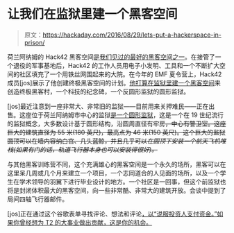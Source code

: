 # 让我们在监狱里建一个黑客空间

> 原文：<https://hackaday.com/2016/08/29/lets-put-a-hackerspace-in-prison/>

荷兰阿纳姆的 Hack42 黑客空间[是我们见过的最好的黑客空间之一](http://hackaday.com/2013/11/01/hackerspacing-in-europe-hack42-in-arnhem/)。在接管了一个退役的军事基地后，Hack42 的工作人员用电子小发明、工具和一个不断扩大空间的社区填充了一个用铁丝网围起来的大院。在今年的 EMF 夏令营上，Hack42 成员[jos]展示了他创建终极黑客空间的计划。[他打算在监狱里建一个黑客空间](https://www.youtube.com/watch?v=oTZBoFOCzV4)来创造终极黑客村，一个科技的纪念碑，一个反圆形监狱的圆形监狱。

[jos]最近注意到一座非常大、非常旧的监狱——目前用来关押难民——正在出售。这座位于荷兰阿纳姆市中心的监狱[是一个圆形监狱](https://en.wikipedia.org/wiki/Panopticon)，这是一个在 19 世纪流行的监狱概念，大多数设计基于圆形结构，沿圆周直径有牢房~~，中心有警卫室。这座巨大的建筑直径为 55 米(180 英尺)，最高点为 46 米(150 英尺)。这个巨大的监狱圆顶可以在墙内容纳白宫、几头蓝鲸，并且几乎可以*在圆顶下安装一个航天飞机堆栈(如果有门的话，轨道飞行器本身也可以安装得很好)。*~~

与其他黑客训练营不同，这个充满雄心的黑客空间是一个永久的场所，黑客可以在这里呆几周或几个月来建立一个项目，一个志同道合的人见面的场所，以及一个学生在学术领导的羽翼下进行毕业设计的地方。一个社区是一回事，但这个前监狱也将是封闭体积最大的黑客空间，向一些非常酷、非常大的建筑开放。会谈中提到了局间四轴飞行器邮件。

[jos]正在通过这个谷歌表单寻找评论、想法和评论[，以“说服投资人支付资金。”如果你曾经想为 T2 的大事业做出贡献，这是你的机会。](https://docs.google.com/forms/d/e/1FAIpQLSe-_5_iMBtCtqNWTxG9NF4mPNl1nGndQfO-Emm2tY-R1Vx2TQ/viewform?c=0&w=1)